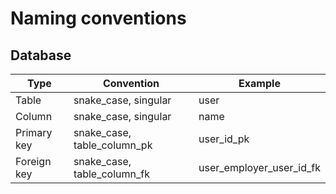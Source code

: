 # Naming conventions

## Database

|    Type     |         Convention          |         Example          |
| ----------- | --------------------------- | ------------------------ |
| Table       | snake_case, singular        | user                     |
| Column      | snake_case, singular        | name                     |
| Primary key | snake_case, table_column_pk | user_id_pk               |
| Foreign key | snake_case, table_column_fk | user_employer_user_id_fk |
